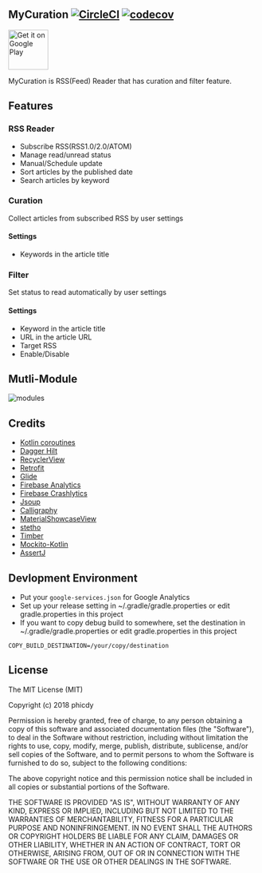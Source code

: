 ## MyCuration  [![CircleCI](https://circleci.com/gh/phicdy/MyCuration.svg?style=svg)](https://circleci.com/gh/phicdy/MyCuration) [![codecov](https://codecov.io/gh/phicdy/MyCuration/branch/master/graph/badge.svg)](https://codecov.io/gh/phicdy/MyCuration)

<a href="https://play.google.com/store/apps/details?id=com.phicdy.mycuration&hl=ja"><img alt="Get it on Google Play" src="https://play.google.com/intl/en_us/badges/images/generic/en_badge_web_generic.png" height="80px"/></a> 

MyCuration is RSS(Feed) Reader that has curation and filter feature.

## Features

### RSS Reader

* Subscribe RSS(RSS1.0/2.0/ATOM)
* Manage read/unread status
* Manual/Schedule update
* Sort articles by the published date
* Search articles by keyword

### Curation

Collect articles from subscribed RSS by user settings

#### Settings

* Keywords in the article title

### Filter

Set status to read automatically by user settings

#### Settings

* Keyword in the article title
* URL in the article URL
* Target RSS
* Enable/Disable

## Mutli-Module

<img src="https://raw.githubusercontent.com/phicdy/MyCuration/develop/modules.png" alt="modules" title="modules">


## Credits

* [Kotlin coroutines](https://github.com/Kotlin/kotlinx.coroutines)
* [Dagger Hilt](https://dagger.dev/hilt/)
* [RecyclerView](https://dl.google.com/dl/android/maven2/index.html)
* [Retrofit](https://github.com/square/retrofit)
* [Glide](https://github.com/bumptech/glide)
* [Firebase Analytics](https://firebase.google.com/docs/analytics/)
* [Firebase Crashlytics](https://firebase.google.com/docs/crashlytics/)
* [Jsoup](https://github.com/jhy/jsoup/)
* [Calligraphy](https://github.com/chrisjenx/Calligraphy)
* [MaterialShowcaseView](https://github.com/deano2390/MaterialShowcaseView)
* [stetho](https://github.com/facebook/stetho)
* [Timber](https://github.com/JakeWharton/timber)
* [Mockito-Kotlin](https://github.com/nhaarman/mockito-kotlin)
* [AssertJ](https://github.com/joel-costigliola/assertj-core)

## Devlopment Environment

* Put your `google-services.json` for Google Analytics
* Set up your release setting in ~/.gradle/gradle.properties or edit gradle.properties in this project
* If you want to copy debug build to somewhere, set the destination in ~/.gradle/gradle.properties or edit gradle.properties in this project

```
COPY_BUILD_DESTINATION=/your/copy/destination
```

## License

The MIT License (MIT)

Copyright (c) 2018 phicdy

Permission is hereby granted, free of charge, to any person obtaining a copy
of this software and associated documentation files (the "Software"), to deal
in the Software without restriction, including without limitation the rights
to use, copy, modify, merge, publish, distribute, sublicense, and/or sell
copies of the Software, and to permit persons to whom the Software is
furnished to do so, subject to the following conditions:

The above copyright notice and this permission notice shall be included in all
copies or substantial portions of the Software.

THE SOFTWARE IS PROVIDED "AS IS", WITHOUT WARRANTY OF ANY KIND, EXPRESS OR
IMPLIED, INCLUDING BUT NOT LIMITED TO THE WARRANTIES OF MERCHANTABILITY,
FITNESS FOR A PARTICULAR PURPOSE AND NONINFRINGEMENT. IN NO EVENT SHALL THE
AUTHORS OR COPYRIGHT HOLDERS BE LIABLE FOR ANY CLAIM, DAMAGES OR OTHER
LIABILITY, WHETHER IN AN ACTION OF CONTRACT, TORT OR OTHERWISE, ARISING FROM,
OUT OF OR IN CONNECTION WITH THE SOFTWARE OR THE USE OR OTHER DEALINGS IN THE
SOFTWARE.
